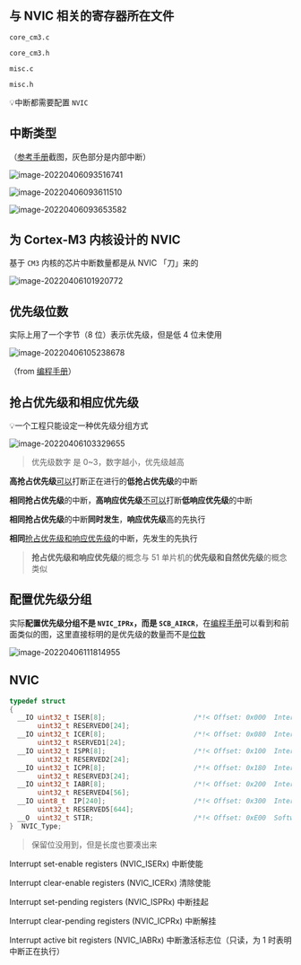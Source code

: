 ## 与 NVIC 相关的寄存器所在文件

`core_cm3.c`

`core_cm3.h`

`misc.c` 

`misc.h`

💡中断都需要配置 `NVIC`

## 中断类型

（[参考手册](bookxnotepro://opennote/?nb={01a25f6c-fe16-454c-8f38-591392487e16}&book=47f07b86a273b11dbbc9034f7a90f448&page=131&x=281&y=404&id=22)截图，灰色部分是内部中断）

![image-20220406093516741](img/image-20220406093516741.png)

![image-20220406093611510](img/image-20220406093611510.png)

![image-20220406093653582](img/image-20220406093653582.png)

##  为 Cortex-M3 内核设计的 NVIC

基于 `CM3` 内核的芯片中断数量都是从 NVIC 「刀」来的

![image-20220406101920772](img/image-20220406101920772.png)

## 优先级位数

实际上用了一个字节（8 位）表示优先级，但是低 4 位未使用

![image-20220406105238678](img/image-20220406105238678.png)

（from [编程手册](bookxnotepro://opennote/?nb={01a25f6c-fe16-454c-8f38-591392487e16}&book=060af922add9793b5c77ec3819c0d3d3&page=124&x=351&y=219&id=27)）

## 抢占优先级和相应优先级

💡一个工程只能设定一种优先级分组方式

![image-20220406103329655](img/image-20220406103329655.png)

> 优先级数字 是 0~3，数字越小，优先级越高

**高抢占优先级**<u>可以</u>打断正在进行的**低抢占优先级**的中断

**相同抢占优先级**的中断，**高响应优先级**<u>不可以</u>打断**低响应优先级**的中断

**相同抢占优先级**的中断**同时发生**，**响应优先级**高的先执行

**相同**<u>抢占优先级和响应优先级</u>的中断，先发生的先执行

> **抢占优先级和响应优先级**的概念与 51 单片机的**优先级和自然优先级**的概念类似

## 配置优先级分组

实际**配置优先级分组不是 `NVIC_IPRx`，而是 `SCB_AIRCR`**，在[编程手册](bookxnotepro://opennote/?nb={01a25f6c-fe16-454c-8f38-591392487e16}&book=060af922add9793b5c77ec3819c0d3d3&page=134&x=347&y=164&id=28)可以看到和前面类似的图，这里直接标明的是优先级的数量而不是[位数](bookxnotepro://opennote/?nb={01a25f6c-fe16-454c-8f38-591392487e16}&book=060af922add9793b5c77ec3819c0d3d3&page=118&x=326&y=464&id=32)

![image-20220406111814955](img/image-20220406111814955.png)

## NVIC

```c
typedef struct
{
  __IO uint32_t ISER[8];                      /*!< Offset: 0x000  Interrupt Set Enable Register           */
       uint32_t RESERVED0[24];                                   
  __IO uint32_t ICER[8];                      /*!< Offset: 0x080  Interrupt Clear Enable Register         */
       uint32_t RSERVED1[24];                                    
  __IO uint32_t ISPR[8];                      /*!< Offset: 0x100  Interrupt Set Pending Register          */
       uint32_t RESERVED2[24];                                   
  __IO uint32_t ICPR[8];                      /*!< Offset: 0x180  Interrupt Clear Pending Register        */
       uint32_t RESERVED3[24];                                   
  __IO uint32_t IABR[8];                      /*!< Offset: 0x200  Interrupt Active bit Register           */
       uint32_t RESERVED4[56];                                   
  __IO uint8_t  IP[240];                      /*!< Offset: 0x300  Interrupt Priority Register (8Bit wide) */
       uint32_t RESERVED5[644];                                  
  __O  uint32_t STIR;                         /*!< Offset: 0xE00  Software Trigger Interrupt Register     */
}  NVIC_Type;   
```

> 保留位没用到，但是长度也要凑出来

Interrupt set-enable registers (NVIC_ISERx) 中断使能

Interrupt clear-enable registers (NVIC_ICERx) 清除使能

Interrupt set-pending registers (NVIC_ISPRx) 中断挂起

Interrupt clear-pending registers (NVIC_ICPRx) 中断解挂

Interrupt active bit registers (NVIC_IABRx) 中断激活标志位（只读，为 1 时表明中断正在执行）